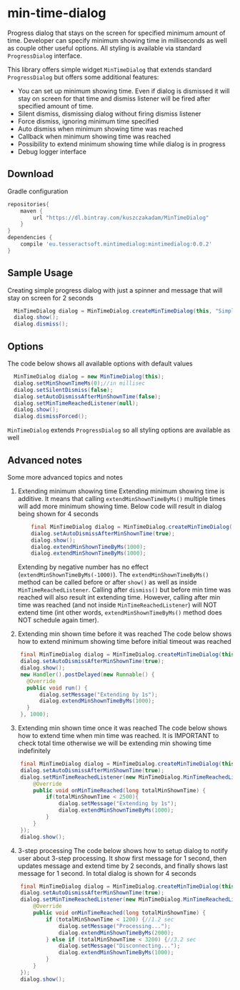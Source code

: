 # min-time-dialog
Progress dialog that stays on the screen for specified minimum amount of time.
Developer can specify minimum showing time in milliseconds as well as couple other useful options.
All styling is available via standard `ProgressDialog` interface.

This library offers simple widget `MinTimeDialog` that extends standard `ProgressDialog` but offers some additional features:
* You can set up minimum showing time. Even if dialog is dismissed it will stay on screen for that time and dismiss
listener will be fired after specified amount of time.
* Silent dismiss, dismissing dialog without firing dismiss listener
* Force dismiss, ignoring minimum time specified
* Auto dismiss when minimum showing time was reached
* Callback when minimum showing time was reached
* Possibility to extend minimum showing time while dialog is in progress
* Debug logger interface

Download
---------
Gradle configuration
```groovy
repositories{
    maven {
        url "https://dl.bintray.com/kuszczakadam/MinTimeDialog"
    }
}
dependencies {
    compile 'eu.tesseractsoft.mintimedialog:mintimedialog:0.0.2'
}
```
Sample Usage
---------

Creating simple progress dialog with just a spinner and message that will stay on screen for 2 seconds
```java
  MinTimeDialog dialog = MinTimeDialog.createMinTimeDialog(this, "Simple processing", 2000);
  dialog.show();
  dialog.dismiss();
```

Options
---------
The code below shows all available options with default values
```java
  MinTimeDialog dialog = new MinTimeDialog(this);
  dialog.setMinShownTimeMs(0);//in millisec
  dialog.setSilentDismiss(false);
  dialog.setAutoDismissAfterMinShownTime(false);
  dialog.setMinTimeReachedListener(null);
  dialog.show();
  dialog.dismissForced();
```

`MinTimeDialog` extends `ProgressDialog` so all styling options are available as well

Advanced notes
---------

Some more advanced topics and notes

1. Extending minimum showing time
    Extending minimum showing time is additive. It means that calling `extendMinShownTimeByMs()` multiple times
    will add more minimum showing time. Below code will result in dialog being shown for 4 seconds
    ```java
        final MinTimeDialog dialog = MinTimeDialog.createMinTimeDialog(this, "Initial 2s...", 2000);
        dialog.setAutoDismissAfterMinShownTime(true);
        dialog.show();
        dialog.extendMinShownTimeByMs(1000);
        dialog.extendMinShownTimeByMs(1000);
    ```
    Extending by negative number has no effect (`extendMinShownTimeByMs(-1000)`).
    The `extendMinShownTimeByMs()` method can be called before or after `show()` as well as inside
    `MinTimeReachedListener`. Calling after `dismiss()` but before min time was reached will also result
    int extending time. However, calling after min time was reached (and not inside `MinTimeReachedListener`)
    will NOT extend time (int other words, `extendMinShownTimeByMs()` method does NOT schedule again timer).

2. Extending min shown time before it was reached
The code below shows how to extend minimum showing time before initial timeout was reached
```java
    final MinTimeDialog dialog = MinTimeDialog.createMinTimeDialog(this, "Initial 2s...", 2000);
    dialog.setAutoDismissAfterMinShownTime(true);
    dialog.show();
    new Handler().postDelayed(new Runnable() {
      @Override
      public void run() {
          dialog.setMessage("Extending by 1s");
          dialog.extendMinShownTimeByMs(1000);
      }
    }, 1000);
```
3. Extending min shown time once it was reached
The code below shows how to extend time when min time was reached.
It is IMPORTANT to check total time otherwise we will be extending min showing time indefinitely
```java
    final MinTimeDialog dialog = MinTimeDialog.createMinTimeDialog(this, "Initial 2s...", 2000);
    dialog.setAutoDismissAfterMinShownTime(true);
    dialog.setMinTimeReachedListener(new MinTimeDialog.MinTimeReachedListener() {
        @Override
        public void onMinTimeReached(long totalMinShownTime) {
            if(totalMinShownTime < 2500){
                dialog.setMessage("Extending by 1s");
                dialog.extendMinShownTimeByMs(1000);
            }
        }
    });
    dialog.show();
```
4. 3-step processing
The code below shows how to setup dialog to notify user about 3-step processing.
It show first message for 1 second, then updates message and extend time by 2 seconds, and
finally shows last message for 1 second. In total dialog is shown for 4 seconds
```java
    final MinTimeDialog dialog = MinTimeDialog.createMinTimeDialog(this, "Connecting...", 1000);
    dialog.setAutoDismissAfterMinShownTime(true);
    dialog.setMinTimeReachedListener(new MinTimeDialog.MinTimeReachedListener() {
        @Override
        public void onMinTimeReached(long totalMinShownTime) {
            if (totalMinShownTime < 1200) {//1.2 sec
                dialog.setMessage("Processing...");
                dialog.extendMinShownTimeByMs(2000);
            } else if (totalMinShownTime < 3200) {//3.2 sec
                dialog.setMessage("Disconnecting...");
                dialog.extendMinShownTimeByMs(1000);
            }
        }
    });
    dialog.show();
```

